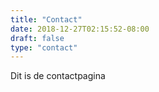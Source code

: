 ```yaml
---
title: "Contact"
date: 2018-12-27T02:15:52-08:00
draft: false
type: "contact"
---
```


Dit is de contactpagina
